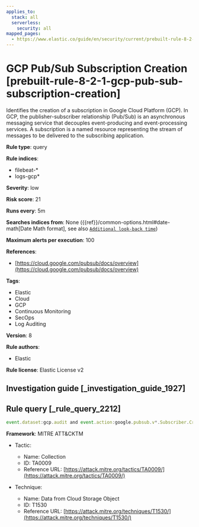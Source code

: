 ```yaml
---
applies_to:
  stack: all
  serverless:
    security: all
mapped_pages:
  - https://www.elastic.co/guide/en/security/current/prebuilt-rule-8-2-1-gcp-pub-sub-subscription-creation.html
---
```


# GCP Pub/Sub Subscription Creation [prebuilt-rule-8-2-1-gcp-pub-sub-subscription-creation]

Identifies the creation of a subscription in Google Cloud Platform (GCP). In GCP, the publisher-subscriber relationship (Pub/Sub) is an asynchronous messaging service that decouples event-producing and event-processing services. A subscription is a named resource representing the stream of messages to be delivered to the subscribing application.

**Rule type**: query

**Rule indices**:

* filebeat-*
* logs-gcp*

**Severity**: low

**Risk score**: 21

**Runs every**: 5m

**Searches indices from**: None ({{ref}}/common-options.html#date-math[Date Math format], see also [`Additional look-back time`](docs-content://solutions/security/detect-and-alert/create-detection-rule.md#rule-schedule))

**Maximum alerts per execution**: 100

**References**:

* [https://cloud.google.com/pubsub/docs/overview](https://cloud.google.com/pubsub/docs/overview)

**Tags**:

* Elastic
* Cloud
* GCP
* Continuous Monitoring
* SecOps
* Log Auditing

**Version**: 8

**Rule authors**:

* Elastic

**Rule license**: Elastic License v2

## Investigation guide [_investigation_guide_1927]



## Rule query [_rule_query_2212]

```js
event.dataset:gcp.audit and event.action:google.pubsub.v*.Subscriber.CreateSubscription and event.outcome:success
```

**Framework**: MITRE ATT&CKTM

* Tactic:

    * Name: Collection
    * ID: TA0009
    * Reference URL: [https://attack.mitre.org/tactics/TA0009/](https://attack.mitre.org/tactics/TA0009/)

* Technique:

    * Name: Data from Cloud Storage Object
    * ID: T1530
    * Reference URL: [https://attack.mitre.org/techniques/T1530/](https://attack.mitre.org/techniques/T1530/)



